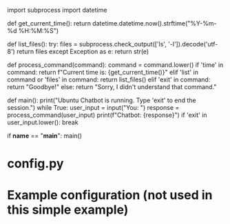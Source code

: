 import subprocess
import datetime

def get_current_time():
    return datetime.datetime.now().strftime("%Y-%m-%d %H:%M:%S")

def list_files():
    try:
        files = subprocess.check_output(['ls', '-l']).decode('utf-8')
        return files
    except Exception as e:
        return str(e)

def process_command(command):
    command = command.lower()
    if 'time' in command:
        return f"Current time is: {get_current_time()}"
    elif 'list' in command or 'files' in command:
        return list_files()
    elif 'exit' in command:
        return "Goodbye!"
    else:
        return "Sorry, I didn't understand that command."

def main():
    print("Ubuntu Chatbot is running. Type 'exit' to end the session.")
    while True:
        user_input = input("You: ")
        response = process_command(user_input)
        print(f"Chatbot: {response}")
        if 'exit' in user_input.lower():
            break

if __name__ == "__main__":
    main()
# config.py

# Example configuration (not used in this simple example)
